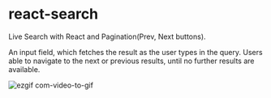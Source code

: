 # react-search
Live Search with React and Pagination(Prev, Next buttons).
 
An input field, which fetches the result as the user types in the query. Users able to navigate to the next or previous results, until no further results are available.

![ezgif com-video-to-gif](https://user-images.githubusercontent.com/26104823/70178979-2db0c680-16ab-11ea-88a1-0d47df8f0d31.gif)
